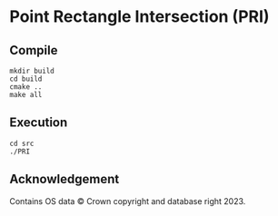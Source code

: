# Point Rectangle Intersection (PRI)

## Compile

```
mkdir build
cd build
cmake ..
make all
```

## Execution

```
cd src
./PRI
```

## Acknowledgement

Contains OS data © Crown copyright and database right 2023.
